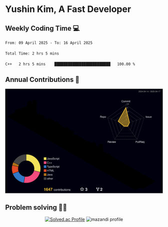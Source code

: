 # Yushin Kim, A Fast Developer

## Weekly Coding Time 💻

<!--START_SECTION:waka-->

```txt
From: 09 April 2025 - To: 16 April 2025

Total Time: 2 hrs 5 mins

C++   2 hrs 5 mins    █████████████████████████   100.00 %
```

<!--END_SECTION:waka-->

## Annual Contributions 🏃

![](./profile-3d-contrib/profile-night-rainbow.svg)

## Problem solving 👨‍💻

<div align="center">

[![Solved.ac Profile](http://mazassumnida.wtf/api/v2/generate_badge?boj=kys010306)](https://solved.ac/kys010306)
![mazandi profile](http://mazandi.herokuapp.com/api?handle=kys010306&theme=dark)

</div>
